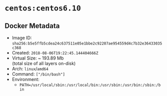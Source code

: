 # `centos:centos6.10`

## Docker Metadata

- Image ID: `sha256:b5e5ffb5cdea24c637511e05e1bbe2c92207ae954559d4c7b32e36433035c368`
- Created: `2018-08-06T19:22:45.144404666Z`
- Virtual Size: ~ 193.89 Mb  
  (total size of all layers on-disk)
- Arch: `linux`/`amd64`
- Command: `["/bin/bash"]`
- Environment:
  - `PATH=/usr/local/sbin:/usr/local/bin:/usr/sbin:/usr/bin:/sbin:/bin`

